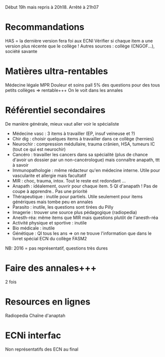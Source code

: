 Début 19h mais repris à 20h18. Arrêté à 21h07

# Recommandations

HAS = la dernière version fera foi aux ECNI Vérifier si chaque item a
une version plus récente que le collège ! Autres sources : collège
(CNGOF...), société savante

# Matières ultra-rentables

Médecine légale MPR Douleur et soins pall 5% des questions pour des tous
petits collèges =\> rentable+++ On le voit dans les annales

# Référentiel secondaires

De manière générale, mieux vaut aller voir le spécialiste

-   Médecine vasc : 3 items à travailler (EP, insuf veineuse et ?)
-   Chir dig : choisir quelques items à travailler dans ce collège
    (hernies)
-   Neurochir : compression médullaire, trauma crânien, HSA, tumeurs IC
    (tout ce qui est neurochir)
-   Cancéro : travailler les cancers dans sa spécialité (plus de chance
    d\'avoir un dossier par un non-cancérologue) mais connaître anapath,
    ttt à savoir
-   Immunopathologie : même rédacteur qu\'en médecine interne. Utile
    pour vascularite et allergie mais facultatif
-   MIR : choc, trauma, intox. Tout le reste est redondant ...
-   Anapath : idéalement, ouvrir pour chaque item. 5 QI d\'anapath ! Pas
    de coupe à apprendre.. Pas une priorité
-   Thérapeutique : inutile pour partiels. Utile seulement pour items
    génériques mais tombe peu en annales
-   Parasito : inutile, les questions sont tirées du Pilly
-   Imagerie : trouver une source plus pédagogique (radiopedia)
-   Anesth-réa: même items que MIR mais questions plutôt de
    l\'anesth-réa
-   Activité physique et sportive : inutile
-   Bio médicale : inutile
-   Génétique : QI tous les ans =\> on ne trouve l\'information que dans
    le livret spécial ECN du collège FASM2

NB: 2016 = pas représentatif, questions très dures

# Faire des annales+++

2 fois

# Resources en lignes

Radiopedia Chaîne d\'anaptah

# ECNi interfac

Non représentatifs des ECN au final
